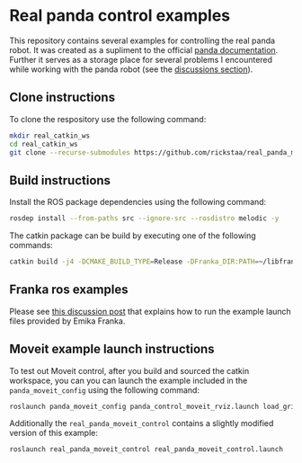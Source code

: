 # Real panda control examples

This repository contains several examples for controlling the real panda robot. It was created as a supliment to the official [panda documentation](https://frankaemika.github.io/docs/installation_linux.html). Further it serves as a storage place for several problems I encountered while working with the panda robot (see the [discussions section](https://github.com/rickstaa/real-panda-control-examples/discussions)).

## Clone instructions

To clone the respository use the following command:

```bash
mkdir real_catkin_ws
cd real_catkin_ws
git clone --recurse-submodules https://github.com/rickstaa/real_panda_moveit_control.git src
```

## Build instructions

Install the ROS package dependencies using the following command:

```bash
rosdep install --from-paths src --ignore-src --rosdistro melodic -y
```

The catkin package can be build by executing one of the following commands:

```bash
catkin build -j4 -DCMAKE_BUILD_TYPE=Release -DFranka_DIR:PATH=~/libfranka/build
```

## Franka ros examples

Please see [this discussion post](https://github.com/rickstaa/real-panda-control-examples/discussions/4) that explains how to run the example launch files provided by Emika Franka.

## Moveit example launch instructions

To test out Moveit control, after you build and sourced the catkin workspace, you can you can launch the example included in the `panda_moveit_config` using the following command:

```bash
roslaunch panda_moveit_config panda_control_moveit_rviz.launch load_gripper:=true robot_ip:=172.16.0.2
```

Additionally the `real_panda_moveit_control` contains a slightly modified version of this example:

```bash
roslaunch real_panda_moveit_control real_panda_moveit_control.launch
```
